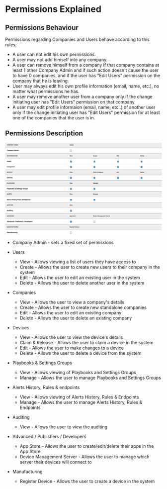 # Permissions Explained

## Permissions Behaviour

Permissions regarding Companies and Users behave according to this rules:

* A user can not edit his own permissions.
* A user may not add himself into any company.
* A user can remove himself from a company if that company contains at least 1 other Company Admin and if such action doesn't cause the user to have 0 companies, and if the user has "Edit Users" permission on the company that he is leaving.
* User may always edit his own profile information (email, name, etc.), no matter what permissions he has.
* A user may remove another user from a company only if the change initiating user has "Edit Users" permission on that company.
* A user may edit profile informaion (email, name, etc..) of another user only if the change initiating user has "Edit Users" permission for at least one of the companies that the user is in.

## Permissions Description

![2FA](./permissions.png "Permissions")

* Company Admin - sets a fixed set of permissions

* Users
  * View - Allows viewing a list of users they have access to
  * Create - Allows the user to create new users to their company in the system
  * Edit - Allows the user to edit an existing user in the system
  * Delete - Allows the user to delete another user in the system
  
* Companies
  * View - Allows the user to view a company's details
  * Create - Allows the user to create new standalone companies
  * Edit - Allows the user to edit an existing company
  * Delete - Allows the user to delete an existing company

* Devices
  * View - Allows the user to view the device's details
  * Claim & Release - Allows the user to claim a device in the system
  * Edit - Allows the user to make changes to a device
  * Delete - Allows the user to delete a device from the system

* Playbooks & Settings Groups
  * View - Allows viewing of Playbooks and Settings Groups
  * Manage - Allows the user to manage Playbooks and Settings Groups

* Alerts History, Rules & endpoints
  * View - Allows viewing of Alerts History, Rules & Endpoints
  * Manage - Allows the user to manage Alerts History, Rules & Endpoints

* Auditing
  * View - Allows the user to view the auditing

* Advanced / Publishers / Developers
  * App Store - Allows the user to create/edit/delete their apps in the App Store
  * Device Management Server - Allows the user to manage which server their devices will connect to

* Manufacturing
  * Register Device - Allows the user to create a device in the system